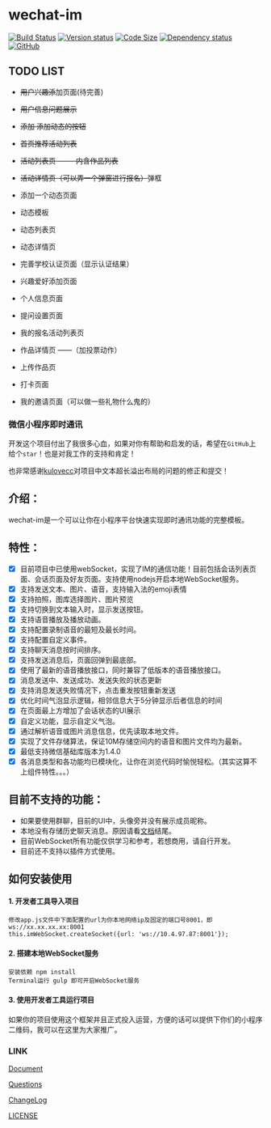# wechat-im

[![Build Status](https://travis-ci.org/unmagic/wechat-im.svg?branch=master)](https://travis-ci.org/unmagic/wechat-im)
[![Version status](https://img.shields.io/badge/release-1.0.2-brightgreen.svg)](https://github.com/unmagic/wechat-im)
[![Code Size](https://img.shields.io/badge/code%20size-88kb-brightgreen.svg)](https://github.com/unmagic/wechat-im)
[![Dependency status](https://img.shields.io/badge/dependencies-none-brightgreen.svg)](https://img.shields.io/badge/dependencies-none-brightgreen.svg)
[![GitHub](https://img.shields.io/github/license/mashape/apistatus.svg)](https://github.com/unmagic/wechat-im/blob/master/LICENSE)


## TODO LIST
- ~~用户兴趣添~~加页面(待完善)
- ~~用户信息问题展示~~
- ~~添加 添加动态的按钮~~
- ~~首页推荐活动列表~~  
- ~~活动列表页 ----- 内含作品列表~~
- ~~活动详情页（可以弄一个弹窗进行报名）~~弹框

- 添加一个动态页面
- 动态模板
- 动态列表页
- 动态详情页


- 完善学校认证页面（显示认证结果）
- 兴趣爱好添加页面
- 个人信息页面
- 提问设置页面

- 我的报名活动列表页
- 作品详情页 ——（加投票动作）
- 上传作品页
- 打卡页面
- 我的邀请页面（可以做一些礼物什么鬼的）


### 微信小程序即时通讯

开发这个项目付出了我很多心血，如果对你有帮助和启发的话，希望在`GitHub`上给个`star`！也是对我工作的支持和肯定！

也非常感谢[kulovecc](https://github.com/kulovecc)对项目中文本超长溢出布局的问题的修正和提交！

## 介绍：
wechat-im是一个可以让你在小程序平台快速实现即时通讯功能的完整模板。

## 特性：
- [x] 目前项目中已使用webSocket，实现了IM的通信功能！目前包括会话列表页面、会话页面及好友页面。支持使用nodejs开启本地WebSocket服务。
- [x] 支持发送文本、图片、语音，支持输入法的emoji表情
- [x] 支持拍照，图库选择图片、图片预览
- [x] 支持切换到文本输入时，显示发送按钮。
- [x] 支持语音播放及播放动画。
- [x] 支持配置录制语音的最短及最长时间。
- [x] 支持配置自定义事件。
- [x] 支持聊天消息按时间排序。
- [x] 支持发送消息后，页面回弹到最底部。
- [x] 使用了最新的语音播放接口，同时兼容了低版本的语音播放接口。
- [x] 消息发送中、发送成功、发送失败的状态更新
- [x] 支持消息发送失败情况下，点击重发按钮重新发送
- [x] 优化时间气泡显示逻辑，相邻信息大于5分钟显示后者信息的时间
- [x] 在页面最上方增加了会话状态的UI展示
- [x] 自定义功能，显示自定义气泡。
- [x] 通过解析语音或图片消息信息，优先读取本地文件。
- [x] 实现了文件存储算法，保证10M存储空间内的语音和图片文件均为最新。
- [x] 最低支持微信基础库版本为1.4.0
- [x] 各消息类型和各功能均已模块化，让你在浏览代码时愉悦轻松。（其实这算不上组件特性。。。）

## 目前不支持的功能：
- 如果要使用群聊，目前的UI中，头像旁并没有展示成员昵称。
- 本地没有存储历史聊天消息。原因请看[文档](https://blog.csdn.net/sinat_27612147/article/details/78456363)结尾。
- 目前WebSocket所有功能仅供学习和参考，若想商用，请自行开发。
- 目前还不支持以插件方式使用。

## 如何安装使用

#### 1. 开发者工具导入项目
```
修改app.js文件中下面配置的url为你本地网络ip及固定的端口号8001，即ws://xx.xx.xx.xx:8001
this.imWebSocket.createSocket({url: 'ws://10.4.97.87:8001'});
```

#### 2. 搭建本地WebSocket服务
```
安装依赖 npm install
Terminal运行 gulp 即可开启WebSocket服务
```
#### 3. 使用开发者工具运行项目

如果你的项目使用这个框架并且正式投入运营，方便的话可以提供下你们的小程序二维码，我可以在这里为大家推广。


### LINK

[Document](https://blog.csdn.net/sinat_27612147/article/details/78456363)

[Questions](https://github.com/unmagic/wechat-im/blob/master/log/QA.md)

[ChangeLog](https://github.com/unmagic/wechat-im/blob/master/log/ChangeLog.md)

[LICENSE](https://github.com/unmagic/wechat-im/blob/master/LICENSE)


